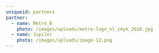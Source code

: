 ```yaml
---
uniqueid: partners
partner:
  - name: Metro_B
    photo: /images/uploads/metro-logo_nl_cmyk_2016.jpg
  - name: Jupiler
    photo: /images/uploads/image-12.png
---
```


